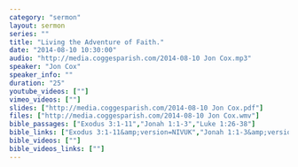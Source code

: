 ```yaml
---
category: "sermon"
layout: sermon
series: ""
title: "Living the Adventure of Faith."
date: "2014-08-10 10:30:00"
audio: "http://media.coggesparish.com/2014-08-10 Jon Cox.mp3"
speaker: "Jon Cox"
speaker_info: ""
duration: "25"
youtube_videos: [""]
vimeo_videos: [""]
slides: ["http://media.coggesparish.com/2014-08-10 Jon Cox.pdf"]
files: ["http://media.coggesparish.com/2014-08-10 Jon Cox.wmv"]
bible_passages: ["Exodus 3:1-11","Jonah 1:1-3","Luke 1:26-38"]
bible_links: ["Exodus 3:1-11&amp;version=NIVUK","Jonah 1:1-3&amp;version=NIVUK","Luke 1:26-38&amp;version=NIVUK"]
bible_videos: [""]
bible_videos_links: [""]
---
```


